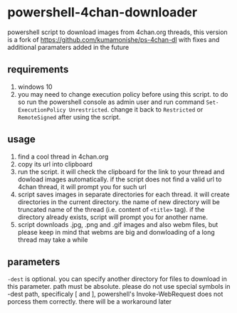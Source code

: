# powershell-4chan-downloader
powershell script to download images from 4chan.org threads,
this version is a fork of https://github.com/kumamonishe/ps-4chan-dl with fixes and additional paramaters added in the future
## requirements
1. windows 10
2. you may need to change execution policy before using this script. to do so run the powershell console as admin user and run command ```Set-ExecutionPolicy Unrestricted```. change it back to ```Restricted``` or ```RemoteSigned``` after using the script. 
## usage
1. find a cool thread in 4chan.org 
2. copy its url into clipboard
3. run the script. it will check the clipboard for the link to your thread and dowload images automatically. if the script does not find a valid url to 4chan thread, it will prompt you for such url
4. script saves images in separate directories for each thread. it will create directories in the current directory. the name of new directory will be truncated name of the thread (i.e. content of ```<title>``` tag). if the directory already exists, script will prompt you for another name.
5. script downloads .jpg, .png and .gif images and also webm files, but please keep in mind that webms are big and donwloading of a long thread may take a while
## parameters
```-dest``` is optional. you can specify another directory for files to download in this parameter. path must be absolute. please do not use special symbols in -dest path, specificaly [ and ], powershell's Invoke-WebRequest does not porcess them correctly. there will be a workaround later
